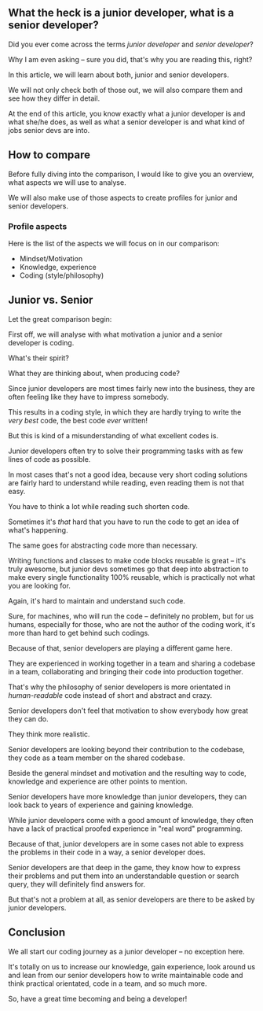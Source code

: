 ## What the heck is a junior developer, what is a senior developer?

Did you ever come across the terms *junior developer* and *senior developer*?

Why I am even asking – sure you did, that's why you are reading this, right?

In this article, we will learn about both, junior and senior developers. 

We will not only check both of those out, we will also compare them and see how they differ in detail.

At the end of this article, you know exactly what a junior developer is and what she/he does, as well as what a senior developer is and what kind of jobs senior devs are into.

## How to compare
Before fully diving into the comparison, I would like to give you an overview, what aspects we will use to analyse.

We will also make use of those aspects to create profiles for junior and senior developers.

### Profile aspects
Here is the list of the aspects we will focus on in our comparison:
* Mindset/Motivation
* Knowledge, experience
* Coding (style/philosophy)

## Junior vs. Senior
Let the great comparison begin:

First off, we will analyse with what motivation a junior and a senior developer is coding.

What's their spirit?

What they are thinking about, when producing code?

Since junior developers are most times fairly new into the business, they are often feeling like they have to impress somebody. 

This results in a coding style, in which they are hardly trying to write the *very best* code, the best code *ever* written!

But this is kind of a misunderstanding of what excellent codes is. 

Junior developers often try to solve their programming tasks with as few lines of code as possible. 

In most cases that's not a good idea, because very short coding solutions are fairly hard to understand while reading, even reading them is not that easy. 

You have to think a lot while reading such shorten code. 

Sometimes it's *that* hard that you have to run the code to get an idea of what's happening.

The same goes for abstracting code more than necessary.

Writing functions and classes to make code blocks reusable is great – it's truly awesome, but junior devs sometimes go that deep into abstraction to make every single functionality 100% reusable, which is practically not what you are looking for.

Again, it's hard to maintain and understand such code. 

Sure, for machines, who will run the code – definitely no problem, but for us humans, especially for those, who are not the author of the coding work, it's more than hard to get behind such codings.

Because of that, senior developers are playing a different game here.

They are experienced in working together in a team and sharing a codebase in a team, collaborating and bringing their code into production together.

That's why the philosophy of senior developers is more orientated in *human-readable* code instead of short and abstract and crazy.

Senior developers don't feel that motivation to show everybody how great they can do. 

They think more realistic.

Senior developers are looking beyond their contribution to the codebase, they code as a team member on the shared codebase.

Beside the general mindset and motivation and the resulting way to code, knowledge and experience are other points to mention.

Senior developers have more knowledge than junior developers, they can look back to years of experience and gaining knowledge.

While junior developers come with a good amount of knowledge, they often have a lack of practical proofed experience in "real word" programming.

Because of that, junior developers are in some cases not able to express the problems in their code in a way, a senior developer does.

Senior developers are that deep in the game, they know how to express their problems and put them into an understandable question or search query, they will definitely find answers for.

But that's not a problem at all, as senior developers are there to be asked by junior developers.

## Conclusion
We all start our coding journey as a junior developer – no exception here.

It's totally on us to increase our knowledge, gain experience, look around us and lean from our senior developers how to write maintainable code and think practical orientated, code in a team, and so much more.

So, have a great time becoming and being a developer!